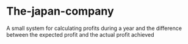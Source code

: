 # The-japan-company
A small system for calculating profits during a year and the difference between the expected profit and the actual profit achieved
